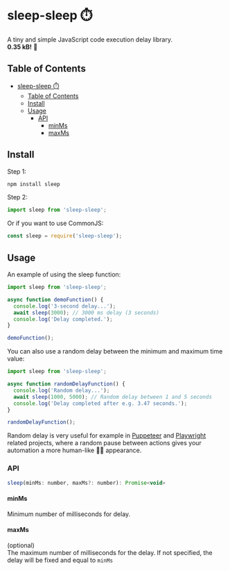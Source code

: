 # sleep-sleep ⏱️

A tiny and simple JavaScript code execution delay library.  
**0.35 kB!** 🚀

## Table of Contents

- [sleep-sleep ⏱️](#sleep-sleep-️)
  - [Table of Contents](#table-of-contents)
  - [Install](#install)
  - [Usage](#usage)
    - [API](#api)
      - [minMs](#minms)
      - [maxMs](#maxms)

## Install

Step 1:

```bash
npm install sleep
```

Step 2:

```js
import sleep from 'sleep-sleep';
```

Or if you want to use CommonJS:

```js
const sleep = require('sleep-sleep');
```

## Usage

An example of using the sleep function:

```js
import sleep from 'sleep-sleep';

async function demoFunction() {
  console.log('3-second delay...');
  await sleep(3000); // 3000 ms delay (3 seconds)
  console.log('Delay completed.');
}

demoFunction();
```

You can also use a random delay between the minimum and maximum time value:

```js
import sleep from 'sleep-sleep';

async function randomDelayFunction() {
  console.log('Random delay...');
  await sleep(1000, 5000); // Random delay between 1 and 5 seconds
  console.log('Delay completed after e.g. 3.47 seconds.');
}

randomDelayFunction();
```

Random delay is very useful for example in [Puppeteer](https://pptr.dev/) and [Playwright](https://playwright.dev/) related projects, where a random pause between actions gives your automation a more human-like 👨‍🌾 appearance.

### API

```js
sleep(minMs: number, maxMs?: number): Promise<void>
```

#### minMs

Minimum number of milliseconds for delay.

#### maxMs

(optional)  
The maximum number of milliseconds for the delay. If not specified, the delay will be fixed and equal to `minMs`
